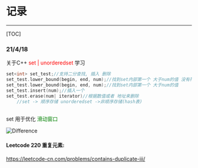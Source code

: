 # 记录

------

[TOC]



### 21/4/18

关于C++ <font color='red'>set | unorderedset</font> 学习

```c++
set<int> set_test;//支持二分查找, 插入 删除
set_test.lower_bound(begin, end, num);//找到set内部第一个 大于num的值 没有符合条件的则找到set_test.end();
set_test.lower_bound(begin, end, num);//找到set内部第一个 大于num的值
set_test.insert(num);//插入一个
set_test.erase(num| iterator)//根据数值或者 地址来删除
    //set -> 顺序存储 unorderedset ->非顺序存储(hash表)
    
```

set 用于优化 <font color='green'>滑动窗口</font> 

![Difference](20191106171908375.png)

#### Leetcode 220 重复元素: 

https://leetcode-cn.com/problems/contains-duplicate-iii/